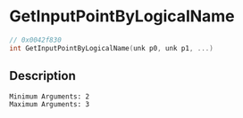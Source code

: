 # GetInputPointByLogicalName
```c
// 0x0042f830
int GetInputPointByLogicalName(unk p0, unk p1, ...)
```
## Description
```
Minimum Arguments: 2
Maximum Arguments: 3
```
